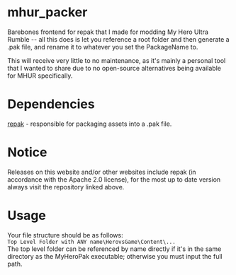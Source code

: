 # mhur_packer
Barebones frontend for repak that I made for modding My Hero Ultra Rumble -- all this does is let you reference a root folder and then generate a .pak file, and rename it to whatever you set the PackageName to.  

This will receive very little to no maintenance, as it's mainly a personal tool that I wanted to share due to no open-source alternatives being available for MHUR specifically.

# Dependencies
[repak](https://github.com/trumank/repak) - responsible for packaging assets into a .pak file.

# Notice
Releases on this website and/or other websites include repak (in accordance with the Apache 2.0 license), for the most up to date version always visit the repository linked above. 

# Usage
Your file structure should be as follows:  
`Top Level Folder with ANY name\HerovsGame\Content\...`  
The top level folder can be referenced by name directly if it's in the same directory as the MyHeroPak executable; otherwise you must input the full path. 
